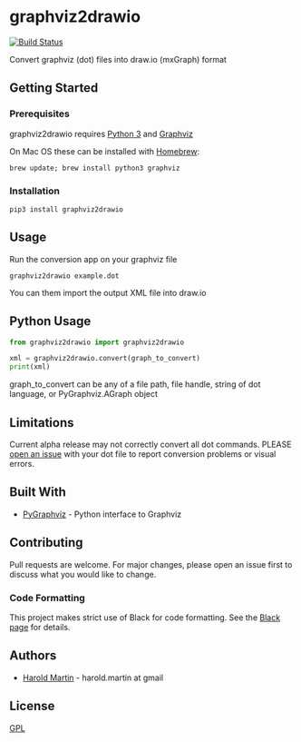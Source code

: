 # graphviz2drawio

[![Build Status](https://travis-ci.com/hbmartin/graphviz2drawio.svg?branch=master)](https://travis-ci.com/hbmartin/graphviz2drawio)


Convert graphviz (dot) files into draw.io (mxGraph) format

## Getting Started

### Prerequisites

graphviz2drawio requires [Python 3](https://www.python.org/downloads/) and [Graphviz](https://www.graphviz.org/download/)

On Mac OS these can be installed with [Homebrew](https://brew.sh/):

```
brew update; brew install python3 graphviz
```

### Installation

```
pip3 install graphviz2drawio
```
## Usage
Run the conversion app on your graphviz file

```
graphviz2drawio example.dot
```
You can them import the output XML file into draw.io

## Python Usage
```python
from graphviz2drawio import graphviz2drawio

xml = graphviz2drawio.convert(graph_to_convert)
print(xml)
```
graph_to_convert can be any of a file path, file handle, string of dot language, or PyGraphviz.AGraph object

## Limitations
Current alpha release may not correctly convert all dot commands. PLEASE [open an issue](https://github.com/hbmartin/graphviz2drawio/issues) with your dot file to report conversion problems or visual errors.

## Built With

* [PyGraphviz](http://pygraphviz.github.io/documentation/pygraphviz-1.4rc1/reference/index.html) - Python interface to Graphviz


## Contributing

Pull requests are welcome. For major changes, please open an issue first to discuss what you would like to change.

### Code Formatting

This project makes strict use of Black for code formatting. See the [Black page](https://github.com/ambv/black) for details.


## Authors

* [Harold Martin](https://www.linkedin.com/in/harold-martin-98526971/) - harold.martin at gmail

## License

[GPL](LICENSE.md)

